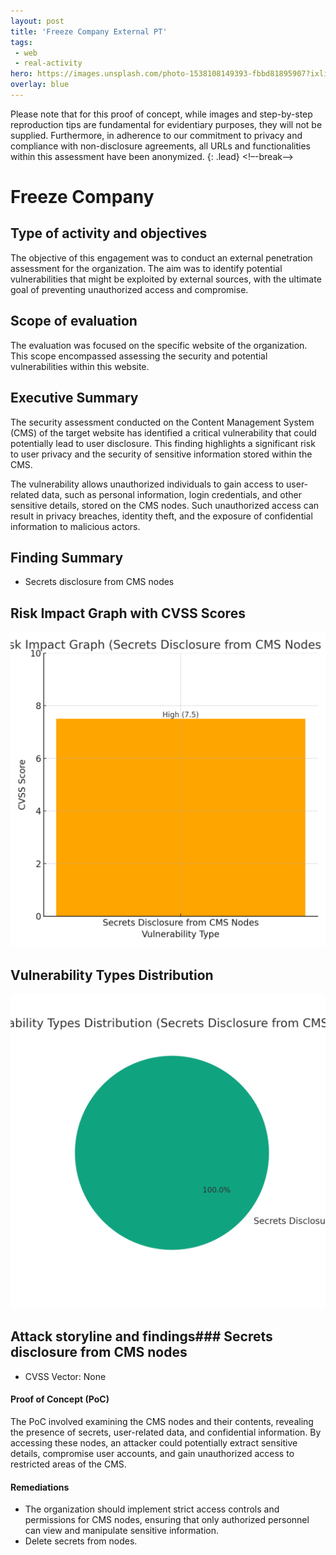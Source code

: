 ```yaml
---
layout: post
title: 'Freeze Company External PT'
tags:
 - web
 - real-activity
hero: https://images.unsplash.com/photo-1538108149393-fbbd81895907?ixlib=rb-4.0.3&ixid=M3wxMjA3fDB8MHxwaG90by1wYWdlfHx8fGVufDB8fHx8fA%3D%3D&auto=format&fit=crop&w=1528&q=80
overlay: blue
---
```


Please note that for this proof of concept, while images and step-by-step reproduction tips are fundamental for evidentiary purposes, they will not be supplied. Furthermore, in adherence to our commitment to privacy and compliance with non-disclosure agreements, all URLs and functionalities within this assessment have been anonymized. {: .lead} <!–-break-–>

# Freeze Company

## Type of activity and objectives
The objective of this engagement was to conduct an external penetration assessment for the organization. The aim was to identify potential vulnerabilities that might be exploited by external sources, with the ultimate goal of preventing unauthorized access and compromise.
## Scope of evaluation
The evaluation was focused on the specific website of the organization. This scope encompassed assessing the security and potential vulnerabilities within this website.
## Executive Summary
The security assessment conducted on the Content Management System (CMS) of the target website has identified a critical vulnerability that could potentially lead to user disclosure. This finding highlights a significant risk to user privacy and the security of sensitive information stored within the CMS.

The vulnerability allows unauthorized individuals to gain access to user-related data, such as personal information, login credentials, and other sensitive details, stored on the CMS nodes. Such unauthorized access can result in privacy breaches, identity theft, and the exposure of confidential information to malicious actors.
## Finding Summary
- Secrets disclosure from CMS nodes
## Risk Impact Graph with CVSS Scores

![](https://raw.githubusercontent.com/blitz0p3rations/blitz0p3rations.github.io/master/uploads/id1.png)

## Vulnerability Types Distribution

![](https://raw.githubusercontent.com/blitz0p3rations/blitz0p3rations.github.io/master/uploads/id2.png)

## Attack storyline and findings### Secrets disclosure from CMS nodes
- CVSS Vector: None
#### Proof of Concept (PoC) 
The PoC involved examining the CMS nodes and their contents, revealing the presence of secrets, user-related data, and confidential information. By accessing these nodes, an attacker could potentially extract sensitive details, compromise user accounts, and gain unauthorized access to restricted areas of the CMS.
#### Remediations
- The organization should implement strict access controls and permissions for CMS nodes, ensuring that only authorized personnel can view and manipulate sensitive information.
- Delete secrets from nodes.



